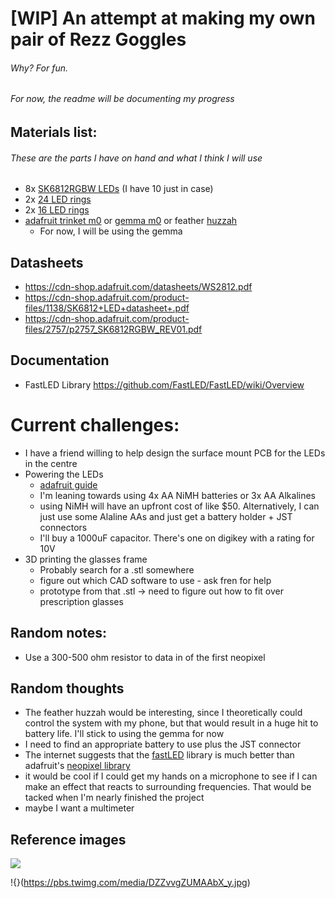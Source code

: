 # [WIP] An attempt at making my own pair of Rezz Goggles
###### Why? For fun.

###### For now, the readme will be documenting my progress

## Materials list:
###### These are the parts I have on hand and what I think I will use
- 8x [SK6812RGBW LEDs](https://www.adafruit.com/product/2761) (I have 10 just in case)
- 2x [24 LED rings](https://www.adafruit.com/product/2862)
- 2x [16 LED rings](https://www.adafruit.com/product/2862)
- [adafruit trinket m0](https://www.adafruit.com/product/3500) or [gemma m0](https://www.adafruit.com/product/3501) or feather [huzzah](https://www.adafruit.com/product/3046)
  - For now, I will be using the gemma

## Datasheets
- https://cdn-shop.adafruit.com/datasheets/WS2812.pdf
- https://cdn-shop.adafruit.com/product-files/1138/SK6812+LED+datasheet+.pdf
- https://cdn-shop.adafruit.com/product-files/2757/p2757_SK6812RGBW_REV01.pdf

## Documentation
- FastLED Library https://github.com/FastLED/FastLED/wiki/Overview

# Current challenges:
- I have a friend willing to help design the surface mount PCB for the LEDs in the centre
- Powering the LEDs
  - [adafruit guide](https://learn.adafruit.com/adafruit-neopixel-uberguide/powering-neopixels)
  - I'm leaning towards using 4x AA NiMH batteries or 3x AA Alkalines
  - using NiMH will have an upfront cost of like $50. Alternatively,
  I can just use some Alaline AAs and just get a battery holder + JST connectors
  - I'll buy a 1000uF capacitor. There's one on digikey with a rating for 10V
- 3D printing the glasses frame
  - Probably search for a .stl somewhere
  - figure out which CAD software to use - ask fren for help
  - prototype from that .stl -> need to figure out how to fit over prescription glasses

## Random notes:
- Use a 300-500 ohm resistor to data in of the first neopixel

## Random thoughts
- The feather huzzah would be interesting, since I theoretically could control the system with my phone, but that would result in a huge hit to battery life. I'll stick to using the gemma for now
- I need to find an appropriate battery to use plus the JST connector
- The internet suggests that the [fastLED](http://fastled.io/) library is much better than adafruit's [neopixel library](https://github.com/adafruit/Adafruit_NeoPixel)
- it would be cool if I could get my hands on a microphone to see if I can make an effect that reacts to surrounding frequencies. That would be tacked when I'm nearly finished the project
- maybe I want a multimeter


## Reference images

![](http://trc.daily-beat.com/wp-content/uploads/sites/2/2016/12/hs16a_0251-copy.jpg)

!{}(https://pbs.twimg.com/media/DZZvvgZUMAAbX_y.jpg)
